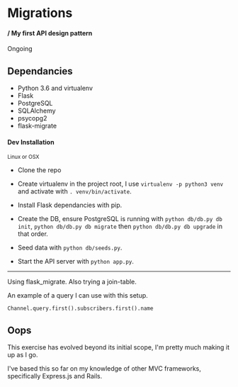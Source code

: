 # Migrations
#### / My first API design pattern

Ongoing

## Dependancies

- Python 3.6 and virtualenv
- Flask
- PostgreSQL
- SQLAlchemy
- psycopg2
- flask-migrate

#### Dev Installation
<small>Linux or OSX</small>

- Clone the repo

- Create virtualenv in the project root, I use ```virtualenv -p python3 venv``` and activate with ```. venv/bin/activate```.

- Install Flask dependancies with pip.

- Create the DB, ensure PostgreSQL is running with ```python db/db.py db init```, ```python db/db.py db migrate``` then ```python db/db.py db upgrade``` in that order.

- Seed data with ```python db/seeds.py```.

- Start the API server with ```python app.py```.


***

Using flask_migrate. Also trying a join-table.

An example of a query I can use with this setup.
```
Channel.query.first().subscribers.first().name
```

## Oops

This exercise has evolved beyond its initial scope, I'm pretty much making it up as I go.

I've based this so far on my knowledge of other MVC frameworks, specifically Express.js and Rails.
